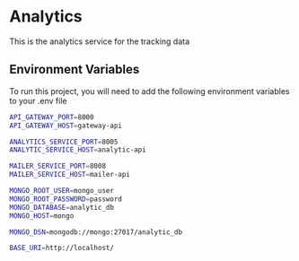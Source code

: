# Analytics

This is the analytics service for the tracking data


## Environment Variables

To run this project, you will need to add the following environment variables to your .env file

```bash
API_GATEWAY_PORT=8000
API_GATEWAY_HOST=gateway-api

ANALYTICS_SERVICE_PORT=8005
ANALYTIC_SERVICE_HOST=analytic-api

MAILER_SERVICE_PORT=8008
MAILER_SERVICE_HOST=mailer-api

MONGO_ROOT_USER=mongo_user
MONGO_ROOT_PASSWORD=password
MONGO_DATABASE=analytic_db
MONGO_HOST=mongo

MONGO_DSN=mongodb://mongo:27017/analytic_db

BASE_URI=http://localhost/
```

